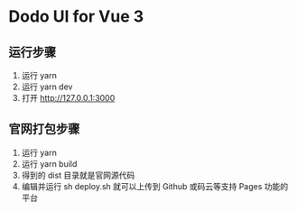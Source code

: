 # Dodo UI for Vue 3
## 运行步骤
1. 运行 yarn
2. 运行 yarn dev
3. 打开 http://127.0.0.1:3000
## 官网打包步骤
1. 运行 yarn
2. 运行 yarn build
3. 得到的 dist 目录就是官网源代码
4. 编辑并运行 sh deploy.sh 就可以上传到 Github 或码云等支持 Pages 功能的平台
